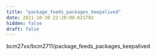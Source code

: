 ```yaml
---
title: "package_feeds_packages_keepalived"
date: 2021-10-30 22:28:09.621702
hidden: false
draft: false
---
```


bcm27xx/bcm2711/package_feeds_packages_keepalived

